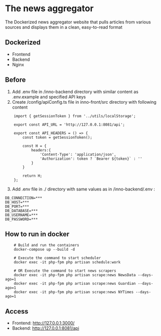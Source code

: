 # The news aggregator

The Dockerized news aggregator website that pulls articles from various sources and displays them in a clean, easy-to-read format

## Dockerized

- Frontend 
- Backend
- Nginx

## Before 

1. Add .env file in /inno-backend directory with similar content as .env.example and specified API keys
2. Create /config/apiConfig.ts file in inno-front/src directory with following content

```
    import { getSessionToken } from '../utils/localStorage';

    export const API_URL = 'http://127.0.0.1:8081/api';

    export const API_HEADERS = () => {
        const token = getSessionToken();

        const H = {
            headers:{
                'Content-Type': 'application/json',
                'Authorization': token ? `Bearer ${token}` : ''
            }
        }

        return H;
    };
```

3. Add .env file in ./ directory with same values as in /inno-backend/.env :  

```
DB_CONNECTION=***
DB_HOST=***
DB_PORT=***
DB_DATABASE=***
DB_USERNAME=***
DB_PASSWORD=***
```


## How to run in docker

```
    # Build and run the containers
    docker-compose up --build -d

    # Execute the command to start scheduler
    docker exec -it php-fpm php artisan schedule:work

    # OR Execute the command to start news scrapers
    docker exec -it php-fpm php artisan scrape:news NewsData --days-ago=1
    docker exec -it php-fpm php artisan scrape:news Guardian --days-ago=1
    docker exec -it php-fpm php artisan scrape:news NYTimes --days-ago=1

```

## Access

- Frontend: http://127.0.0.1:3000/
- Backend: http://127.0.0.1:8081/api

